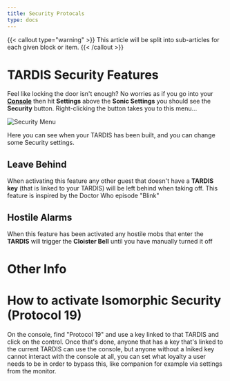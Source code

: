 ```yaml
---
title: Security Protocals
type: docs
---
```


{{< callout type="warning" >}}
  This article will be split into sub-articles for each given block or item.
{{< /callout >}}

# TARDIS Security Features
Feel like locking the door isn't enough? No worries as if you go into your [**Console**](../../blocks/console) then hit **Settings** above the **Sonic Settings** you should see the **Security** button. Right-clicking the button takes you to this menu...

![Security Menu](images/security/securitymenu.png)

Here you can see when your TARDIS has been built, and you can change some Security settings.

## Leave Behind
When activating this feature any other guest that doesn't have a **TARDIS key** (that is linked to your TARDIS) will be left behind  when taking off. This feature is inspired by the Doctor Who episode "Blink"

## Hostile Alarms
When this feature has been activated any hostile mobs that enter the **TARDIS** will trigger the **Cloister Bell** until you have manually turned it off

# Other Info
# How to activate Isomorphic Security (Protocol 19)
On the console, find "Protocol 19" and use a key linked to that TARDIS and click on the control. Once that's done, anyone that has a key that's linked to the current TARDIS can use the console, but anyone without a lniked key cannot interact with the console at all, you can set what loyalty a user needs to be in order to bypass this, like companion for example via settings from the monitor.
